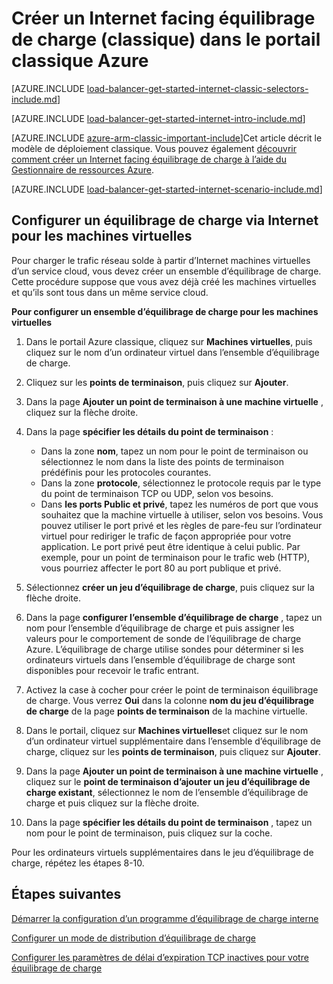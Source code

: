
<properties
   pageTitle="Créer un Internet facing équilibrage de charge dans le modèle de déploiement classique à l’aide du portail classique Azure | Microsoft Azure"
   description="Apprenez à créer un Internet facing équilibrage de charge dans le modèle de déploiement classique à l’aide du portail classique Azure"
   services="load-balancer"
   documentationCenter="na"
   authors="sdwheeler"
   manager="carmonm"
   editor=""
   tags="azure-service-management"
/>
<tags
   ms.service="load-balancer"
   ms.devlang="na"
   ms.topic="get-started-article"
   ms.tgt_pltfrm="na"
   ms.workload="infrastructure-services"
   ms.date="08/31/2016"
   ms.author="sewhee" />

# <a name="get-started-creating-an-internet-facing-load-balancer-classic-in-the-azure-classic-portal"></a>Créer un Internet facing équilibrage de charge (classique) dans le portail classique Azure

[AZURE.INCLUDE [load-balancer-get-started-internet-classic-selectors-include.md](../../includes/load-balancer-get-started-internet-classic-selectors-include.md)]

[AZURE.INCLUDE [load-balancer-get-started-internet-intro-include.md](../../includes/load-balancer-get-started-internet-intro-include.md)]

[AZURE.INCLUDE [azure-arm-classic-important-include](../../includes/azure-arm-classic-important-include.md)]Cet article décrit le modèle de déploiement classique. Vous pouvez également [découvrir comment créer un Internet facing équilibrage de charge à l’aide du Gestionnaire de ressources Azure](load-balancer-get-started-internet-arm-ps.md).

[AZURE.INCLUDE [load-balancer-get-started-internet-scenario-include.md](../../includes/load-balancer-get-started-internet-scenario-include.md)]


## <a name="set-up-an-internet-facing-load-balancer-for-virtual-machines"></a>Configurer un équilibrage de charge via Internet pour les machines virtuelles

Pour charger le trafic réseau solde à partir d’Internet machines virtuelles d’un service cloud, vous devez créer un ensemble d’équilibrage de charge. Cette procédure suppose que vous avez déjà créé les machines virtuelles et qu’ils sont tous dans un même service cloud.

**Pour configurer un ensemble d’équilibrage de charge pour les machines virtuelles**

1. Dans le portail Azure classique, cliquez sur **Machines virtuelles**, puis cliquez sur le nom d’un ordinateur virtuel dans l’ensemble d’équilibrage de charge.

2. Cliquez sur les **points de terminaison**, puis cliquez sur **Ajouter**.

3. Dans la page **Ajouter un point de terminaison à une machine virtuelle** , cliquez sur la flèche droite.

4. Dans la page **spécifier les détails du point de terminaison** :

    * Dans la zone **nom**, tapez un nom pour le point de terminaison ou sélectionnez le nom dans la liste des points de terminaison prédéfinis pour les protocoles courantes.
    * Dans la zone **protocole**, sélectionnez le protocole requis par le type du point de terminaison TCP ou UDP, selon vos besoins.
    * Dans **les ports Public et privé**, tapez les numéros de port que vous souhaitez que la machine virtuelle à utiliser, selon vos besoins. Vous pouvez utiliser le port privé et les règles de pare-feu sur l’ordinateur virtuel pour rediriger le trafic de façon appropriée pour votre application. Le port privé peut être identique à celui public. Par exemple, pour un point de terminaison pour le trafic web (HTTP), vous pourriez affecter le port 80 au port publique et privé.

5. Sélectionnez **créer un jeu d’équilibrage de charge**, puis cliquez sur la flèche droite.

6. Dans la page **configurer l’ensemble d’équilibrage de charge** , tapez un nom pour l’ensemble d’équilibrage de charge et puis assigner les valeurs pour le comportement de sonde de l’équilibrage de charge Azure. L’équilibrage de charge utilise sondes pour déterminer si les ordinateurs virtuels dans l’ensemble d’équilibrage de charge sont disponibles pour recevoir le trafic entrant.

7. Activez la case à cocher pour créer le point de terminaison équilibrage de charge. Vous verrez **Oui** dans la colonne **nom du jeu d’équilibrage de charge** de la page **points de terminaison** de la machine virtuelle.

8. Dans le portail, cliquez sur **Machines virtuelles**et cliquez sur le nom d’un ordinateur virtuel supplémentaire dans l’ensemble d’équilibrage de charge, cliquez sur les **points de terminaison**, puis cliquez sur **Ajouter**.

9. Dans la page **Ajouter un point de terminaison à une machine virtuelle** , cliquez sur le **point de terminaison d’ajouter un jeu d’équilibrage de charge existant**, sélectionnez le nom de l’ensemble d’équilibrage de charge et puis cliquez sur la flèche droite.

10. Dans la page **spécifier les détails du point de terminaison** , tapez un nom pour le point de terminaison, puis cliquez sur la coche.

Pour les ordinateurs virtuels supplémentaires dans le jeu d’équilibrage de charge, répétez les étapes 8-10.



## <a name="next-steps"></a>Étapes suivantes

[Démarrer la configuration d’un programme d’équilibrage de charge interne](load-balancer-get-started-ilb-arm-ps.md)

[Configurer un mode de distribution d’équilibrage de charge](load-balancer-distribution-mode.md)

[Configurer les paramètres de délai d’expiration TCP inactives pour votre équilibrage de charge](load-balancer-tcp-idle-timeout.md)

